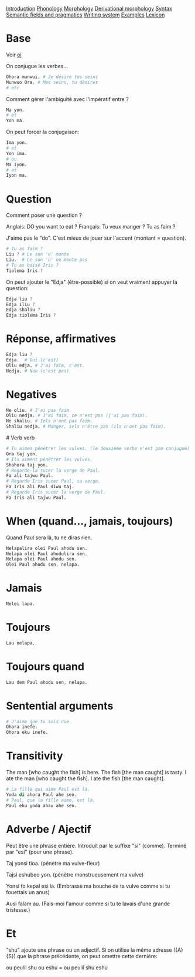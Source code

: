 [Introduction](01_introduction.md)
[Phonology](02_phonology.md)
[Morphology](03_morphology.md)
[Derivational morphology](04_derivMorphology.md)
[Syntax](05_syntax.md)
[Semantic fields and pragmatics](06_semanticPragma.md)
[Writing system](07_writing.md)
[Examples](08_examples.md)
[Lexicon](09_lexicon.md)

# Base

Voir [oi](./04_oi_verb.md)

On conjugue les verbes...

```s
Ohora munwui. # Je désire tes seins
Munwuo Ora. # Mes seins, tu désires
# etc
```

Comment gérer l'ambiguité avec l'impératif entre ?

```s
Ma yon.
# et
Yon ma.
```

On peut forcer la conjugaison:

```s
Ima yon.
# et
Yon ima.
# ou
Ma iyon.
# et
Iyon ma.
```

# Question

Comment poser une question ?

Anglais: DO you want to eat ?
Français: Tu veux manger ? Tu as faim ?

J'aime pas le "do". C'est mieux de jouer sur l'accent (montant = question).

```s
# Tu as faim ?
Liu ? # Le son 'u' monte
Liu.  # Le son 'u' ne monte pas
# Tu as baisé Iris ?
Tiolema Iris ?
```

On peut ajouter le "Edja" (être-possible) si on veut vraiment appuyer la question:

```s
Edja liu ?
Edja iliu ?
Edja shaliu ?
Edja tiolema Iris ?
```

# Réponse, affirmatives

```s
Edja liu ?
Edja.  # Oui (c'est)
Oliu edja. # J'ai faim, c'est.
Nedja. # Non (c'est pas)
```

# Negatives

```s
Ne oliu. # J'ai pas faim.
Oliu nedja. # J'ai faim, ce n'est pas (j'ai pas faim).
Ne shaliu. # Iels n'ont pas faim.
Shaliu nedja. # Manger, iels n'être pas (ils n'ont pas faim).
```

# Verb verb

```s
# Tu aimes pénétrer les vulves. (le deuxième verbe n'est pas conjugué)
Ora taj yon.
# Ils aiment pénétrer les vulves.
Shahora taj yon.
# Regarde-la sucer la verge de Paul.
Fa ali tajwu Paul.
# Regarde Iris sucer Paul, sa verge.
Fa Iris ali Paul diwu taj.
# Regarde Iris sucer la verge de Paul.
Fa Iris ali tajwu Paul.
```

# When (quand..., jamais, toujours)

Quand Paul sera là, tu ne diras rien.

```s
Nelapalira olei Paul ahodu sen.
Nelapa olei Paul ahodulira sen.
Nelapa olei Paul ahodu sen.
Olei Paul ahodu sen, nelapa.
```

# Jamais

```s
Nelei lapa.
```

# Toujours

```s
Lau nelapa.
```

# Toujours quand

```s
Lau dem Paul ahodu sen, nelapa.
```

# Sentential arguments

```s
# J'aime que tu sois nue.
Ohora inefe.
Ohora eku inefe.
```

# Transitivity

The man [who caught the fish] is here.
The fish [the man caught] is tasty.
I ate the man [who caught the fish].
I ate the fish [the man caught].

```s
# La fille qui aime Paul est là.
Yoda di ahora Paul ahe sen.
# Paul, que la fille aime, est là.
Paul eku yoda ahau ahe sen.
```

# Adverbe / Ajectif

Peut être une phrase entière. Introduit par le suffixe "si" (comme). Terminé par "esi" (pour une phrase).

Taj yonsi tioa. (pénètre ma vulve-fleur)

Tajsi eshubeo yon. (pénètre monstrueusement ma vulve)

Yonsi fo kepal esi la. (Embrasse ma bouche de ta vulve comme si tu fouettais un anus)

Ausi falam au. (Fais-moi l'amour comme si tu te lavais d'une grande tristesse.)

# Et

"shu" ajoute une phrase ou un adjectif. Si on utilise la même adresse ({A} {S}) que la phrase précédente, on peut omettre cette dernière:

ou peulil shu ou eshu = ou peulil shu eshu

```

```

```

```
